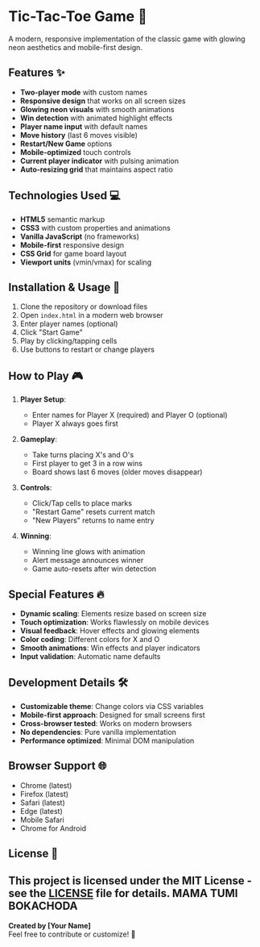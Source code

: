 # Tic-Tac-Toe Game 🌟

A modern, responsive implementation of the classic game with glowing neon aesthetics and mobile-first design.

## Features ✨
- **Two-player mode** with custom names
- **Responsive design** that works on all screen sizes
- **Glowing neon visuals** with smooth animations
- **Win detection** with animated highlight effects
- **Player name input** with default names
- **Move history** (last 6 moves visible)
- **Restart/New Game** options
- **Mobile-optimized** touch controls
- **Current player indicator** with pulsing animation
- **Auto-resizing grid** that maintains aspect ratio

## Technologies Used 💻
- **HTML5** semantic markup
- **CSS3** with custom properties and animations
- **Vanilla JavaScript** (no frameworks)
- **Mobile-first** responsive design
- **CSS Grid** for game board layout
- **Viewport units** (vmin/vmax) for scaling

## Installation & Usage 🚀
1. Clone the repository or download files
2. Open `index.html` in a modern web browser
3. Enter player names (optional)
4. Click "Start Game"
5. Play by clicking/tapping cells
6. Use buttons to restart or change players

## How to Play 🎮
1. **Player Setup**:
   - Enter names for Player X (required) and Player O (optional)
   - Player X always goes first

2. **Gameplay**:
   - Take turns placing X's and O's
   - First player to get 3 in a row wins
   - Board shows last 6 moves (older moves disappear)

3. **Controls**:
   - Click/Tap cells to place marks
   - "Restart Game" resets current match
   - "New Players" returns to name entry

4. **Winning**:
   - Winning line glows with animation
   - Alert message announces winner
   - Game auto-resets after win detection

## Special Features 🔥
- **Dynamic scaling**: Elements resize based on screen size
- **Touch optimization**: Works flawlessly on mobile devices
- **Visual feedback**: Hover effects and glowing elements
- **Color coding**: Different colors for X and O
- **Smooth animations**: Win effects and player indicators
- **Input validation**: Automatic name defaults

## Development Details 🛠️
- **Customizable theme**: Change colors via CSS variables
- **Mobile-first approach**: Designed for small screens first
- **Cross-browser tested**: Works on modern browsers
- **No dependencies**: Pure vanilla implementation
- **Performance optimized**: Minimal DOM manipulation

## Browser Support 🌐
- Chrome (latest)
- Firefox (latest)
- Safari (latest)
- Edge (latest)
- Mobile Safari
- Chrome for Android

## License 📄
This project is licensed under the MIT License - see the [LICENSE](LICENSE) file for details.
MAMA TUMI BOKACHODA
---

**Created by [Your Name]**  
Feel free to contribute or customize! 🎨
